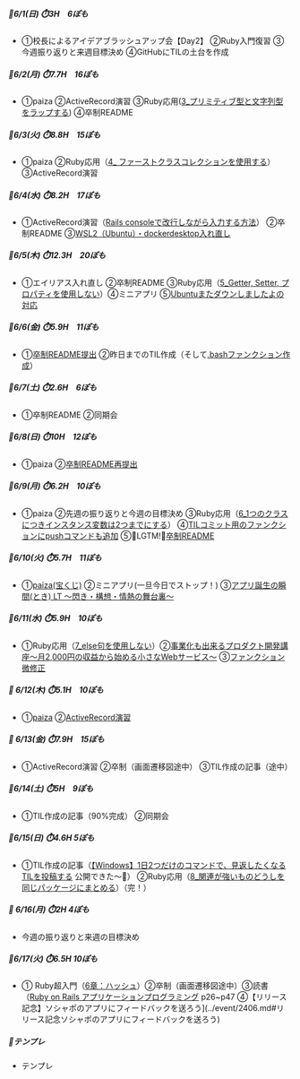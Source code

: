 ##### 🦍6/1(日) ⏱️3H　6ぽも
- ①校長によるアイデアブラッシュアップ会【Day2】 ②Ruby入門復習 ③今週振り返りと来週目標決め ④GitHubにTILの土台を作成
##### 🦍6/2(月) ⏱️7.7H　16ぽも  
- ①paiza ②ActiveRecord演習 ③Ruby応用([3_プリミティブ型と文字列型をラップする](../ruby/ruby_advanced.md#3_プリミティブ型と文字列型をラップする)) ④卒制README
##### 🦍6/3(火) ⏱️8.8H　15ぽも
- ①paiza ②Ruby応用（[4_ ファーストクラスコレクションを使用する](../ruby/ruby_advanced.md#4_ファーストクラスコレクションを使用する)）  ③ActiveRecord演習 

##### 🦍6/4(水) ⏱️8.2H　17ぽも
- ①ActiveRecord演習（[Rails consoleで改行しながら入力する方法](../sql_active_record/sql_active_record_practice.md#railsconsoleで改行しながら入力する方法)） ②卒制README ③[WSL2（Ubuntu）・dockerdesktop入れ直し](../99_uncategorized/down_ubuntu.md#0604_WSL2（Ubuntu）・dockerdesktop入れ直し)

##### 🦍6/5(木) ⏱️12.3H　20ぽも
- ①エイリアス入れ直し ②卒制README ③Ruby応用（[5_Getter, Setter, プロパティを使用しない](../ruby/ruby_advanced.md#5_Getter・Setter・プロパティを使用しない)）④ミニアプリ ⑤[Ubuntuまたダウンしましたよの対応](../99_uncategorized/down_ubuntu.md#0605_Ubuntuまたダウンしましたよの対応)

##### 🦍6/6(金) ⏱️5.9H　11ぽも
- ①[卒制README提出](https://github.com/mo-land/NeuroWord/pull/1) ②昨日までのTIL作成（そして[.bashファンクション作成](../git/shell_script.md#0607_TIL作成用)）

##### 🦍6/7(土) ⏱️2.6H　6ぽも
- ①卒制README ②同期会

##### 🦍6/8(日) ⏱️10H　12ぽも
- ①paiza ②[卒制README再提出](https://github.com/mo-land/NeuroWord/pull/1)

##### 🦍6/9(月) ⏱️6.2H　10ぽも
- ①paiza ②先週の振り返りと今週の目標決め ③Ruby応用（[6_1つのクラスにつきインスタンス変数は2つまでにする](../ruby/ruby_advanced.md#6_1つのクラスにつきインスタンス変数は2つまでにする)） ④[TILコミット用のファンクションにpushコマンドも追加](../git/shell_script.md#0609_TILコミット用のファンクションにpushコマンドも追加) ⑤🎉LGTM!🎉[卒制README](https://github.com/mo-land/NeuroWord/pull/1)

##### 🦍6/10(火) ⏱️5.7H　11ぽも
- ①[paiza(宝くじ)](../ruby/ruby_paiza.md#0610「宝くじ」) ②ミニアプリ(一旦今日でストップ！) ③[アプリ誕生の瞬間(とき) LT 〜閃き・構想・情熱の舞台裏〜](../event/2406.md#アプリ誕生の瞬間(とき)LT〜閃き・構想・情熱の舞台裏〜)

##### 🦍6/11(水) ⏱️5.9H　10ぽも
- ①Ruby応用（[7_else句を使用しない](../ruby/ruby_advanced.md#7_else句を使用しない)）②[事業化も出来るプロダクト開発講座〜月2,000円の収益から始める小さなWebサービス〜](../event/2406.md#事業化も出来るプロダクト開発講座〜月2,000円の収益から始める小さなWebサービス〜）) ③[ファンクション微修正](../git/shell_script.md#0611_TIL投稿用のファンクションを絶対パス仕様に変更)

##### 🦍 6/12(木) ⏱️5.1H　10ぽも
- ①[paiza](../ruby/ruby_paiza.md#0612「野球の審判」) ②[ActiveRecord演習](../sql_active_record/sql_active_record_practice.md#逆引きネタ帳らしきもの)

##### 🦍 6/13(金) ⏱️7.9H　15ぽも
- ①ActiveRecord演習 ②卒制（画面遷移図途中） ③TIL作成の記事（途中）

##### 🦍6/14(土) ⏱️5H　9ぽも
- ①TIL作成の記事（90%完成） ②同期会

##### 🦍6/15(日) ⏱️4.6H 5ぽも
- ①TIL作成の記事（[【Windows】1日2つだけのコマンドで、見返したくなるTILを投稿する](https://school.runteq.jp/social_portfolios/mo_land/tech_articles/902) 公開できた～🙌） ②Ruby応用（[8_関連が強いものどうしを同じパッケージにまとめる](../ruby/ruby_advanced.md#8_関連が強いものどうしを同じパッケージにまとめる)）（完！）

##### 🦍 6/16(月) ⏱️2H 4ぽも
- 今週の振り返りと来週の目標決め 

##### 🦍6/17(火) ⏱️6.5H 10ぽも
- ①  Ruby超入門（[6章：ハッシュ](../ruby/01_ruby_basics.md#キーと値の組を追加削除する)）②卒制（画面遷移図途中）③読書（[Ruby on Rails アプリケーションプログラミング](https://gihyo.jp/book/2024/978-4-297-14598-9) p26~p47 ④【リリース記念】ソシャポのアプリにフィードバックを送ろう](../event/2406.md#リリース記念ソシャポのアプリにフィードバックを送ろう)

##### 🦍テンプレ
- テンプレ
[](..)